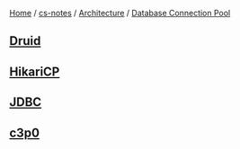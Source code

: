 [Home](https://mengxianbin.github.io) /
[cs-notes](https://mengxianbin.github.io/cs-notes/site) /
[Architecture](https://mengxianbin.github.io/cs-notes/site/Architecture) /
[Database Connection Pool](https://mengxianbin.github.io/cs-notes/site/Architecture/Database%20Connection%20Pool)

## [Druid](https://mengxianbin.github.io/cs-notes/site/Architecture/Database%20Connection%20Pool/Druid/)

## [HikariCP](https://mengxianbin.github.io/cs-notes/site/Architecture/Database%20Connection%20Pool/HikariCP/)

## [JDBC](https://mengxianbin.github.io/cs-notes/site/Architecture/Database%20Connection%20Pool/JDBC/)

## [c3p0](https://mengxianbin.github.io/cs-notes/site/Architecture/Database%20Connection%20Pool/c3p0/)
